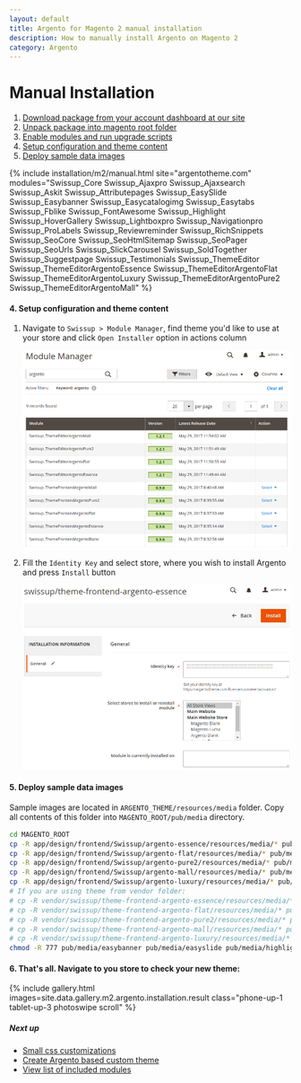 ```yaml
---
layout: default
title: Argento for Magento 2 manual installation
description: How to manually install Argento on Magento 2
category: Argento
---
```


# Manual Installation

 1. [Download package from your account dashboard at our site](#download-package-from-your-account)
 2. [Unpack package into magento root folder](#unpack-package-into-magento-root-folder)
 3. [Enable modules and run upgrade scripts](#enable-modules-and-run-upgrade-scripts)
 4. [Setup configuration and theme content](#setup-configuration-and-theme-content)
 5. [Deploy sample data images](#deploy-sample-data-images)

{% include installation/m2/manual.html site="argentotheme.com" modules="Swissup_Core Swissup_Ajaxpro Swissup_Ajaxsearch Swissup_Askit Swissup_Attributepages Swissup_EasySlide Swissup_Easybanner Swissup_Easycatalogimg Swissup_Easytabs Swissup_Fblike Swissup_FontAwesome Swissup_Highlight Swissup_HoverGallery Swissup_Lightboxpro Swissup_Navigationpro Swissup_ProLabels Swissup_Reviewreminder Swissup_RichSnippets Swissup_SeoCore Swissup_SeoHtmlSitemap Swissup_SeoPager Swissup_SeoUrls Swissup_SlickCarousel Swissup_SoldTogether Swissup_Suggestpage Swissup_Testimonials Swissup_ThemeEditor Swissup_ThemeEditorArgentoEssence Swissup_ThemeEditorArgentoFlat Swissup_ThemeEditorArgentoLuxury Swissup_ThemeEditorArgentoPure2 Swissup_ThemeEditorArgentoMall" %}

#### 4. Setup configuration and theme content

1. Navigate to `Swissup > Module Manager`, find theme you'd like to use at
    your store and click `Open Installer` option in actions column

    ![Module manager](/images/m2/argento/installation/module_manager.png)

2. Fill the `Identity Key` and select store, where you wish to install Argento
    and press `Install` button

    ![Installation Form](/images/m2/argento/installation/form.png)

#### 5. Deploy sample data images

Sample images are located in `ARGENTO_THEME/resources/media` folder. Copy
all contents of this folder into `MAGENTO_ROOT/pub/media` directory.

```bash
cd MAGENTO_ROOT
cp -R app/design/frontend/Swissup/argento-essence/resources/media/* pub/media/
cp -R app/design/frontend/Swissup/argento-flat/resources/media/* pub/media/
cp -R app/design/frontend/Swissup/argento-pure2/resources/media/* pub/media/
cp -R app/design/frontend/Swissup/argento-mall/resources/media/* pub/media/
cp -R app/design/frontend/Swissup/argento-luxury/resources/media/* pub/media/
# If you are using theme from vendor folder:
# cp -R vendor/swissup/theme-frontend-argento-essence/resources/media/* pub/media/
# cp -R vendor/swissup/theme-frontend-argento-flat/resources/media/* pub/media/
# cp -R vendor/swissup/theme-frontend-argento-pure2/resources/media/* pub/media/
# cp -R vendor/swissup/theme-frontend-argento-mall/resources/media/* pub/media/
# cp -R vendor/swissup/theme-frontend-argento-luxury/resources/media/* pub/media/
chmod -R 777 pub/media/easybanner pub/media/easyslide pub/media/highlight pub/media/wysiwyg
```

#### 6. That's all. Navigate to you store to check your new theme:

{% include gallery.html images=site.data.gallery.m2.argento.installation.result class="phone-up-1 tablet-up-3 photoswipe scroll" %}

##### Next up

- [Small css customizations](/m2/argento/customization/custom-css/)
- [Create Argento based custom theme](/m2/argento/customization/custom-theme/)
- [View list of included modules](/m2/argento/#extensions)
